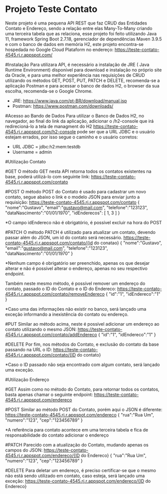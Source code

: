 # Projeto Teste Contato

Neste projeto é uma pequena API REST que faz CRUD das Entidades Contato e Endereço, sendo a relação entre elas Many-To-Many criando uma terceira tabela que as relaciona, esse projeto foi feito utilizando
Java 11, framework Spring Boot 2.7.18, gerenciador de dependências Maven 3.9.5 e com o banco de dados em memória H2, este projeto encontra-se hospedada no Google Cloud Plataform no endereço: 
https://teste-contato-4545.rj.r.appspot.com/


#Instalação
Para utilizara API, é necessário a instalação de JRE ( Java Runtime Environment) disponível para download e instalação no próprio site da Oracle, e para uma melhor experiência nas requisições de CRUD utilizando os métodos GET, POST, PUT, PATCH e DELETE, recomenda-se a aplicação Postman e para acessar o banco de dados H2, o browser da sua escolha, recomenda-se o Google Chrome.
- JRE: https://www.java.com/pt-BR/download/manual.jsp
- Postman: https://www.postman.com/downloads/

#Acesso ao Bando de Dados
Para utilizar o Banco de Dados H2, no navegador, ao final do link da aplicação, adicionar o /h2-console que irá redirecioná-lo a tela de managment do H2 https://teste-contato-4545.rj.r.appspot.com/h2-console
pode ser que a URL JDBC e o usuário estejam errados, por isso segue o caminho e o usuário corretos:
- URL JDBC = jdbc:h2:mem:testdb
- Username = admin

#Utilização Contato

#GET
O método GET nesta API retorna todos os contatos existentes na base, poderá utilizá-lo com seguinte link:
https://teste-contato-4545.rj.r.appspot.com/contato

#POST
O método POST do Contato é usado para cadastrar um novo contato, segue abaixo o link e o modelo JSON para enviar junto a requisição:
https://teste-contato-4545.rj.r.appspot.com/contato
{
    "nome":"Gustavo",
    "email":"gustavo@mail.com",
    "telefone":"123123",
    "dataNascimento":"01/01/1970",
    "idEnderecos": [
      1, 3
    ]
}

*O campo idEndereco não é obrigatório, é possível excluir na hora do POST

#PATCH
O método PATCH é utilizado para atualizar um contato, devendo passar além do JSON, um id do contato será necessário.
https://teste-contato-4545.rj.r.appspot.com/contato/{id do conatao}
{
    "nome":"Gustavo",
    "email":"gustavo@mail.com",
    "telefone":"123123",
    "dataNascimento":"01/01/1970"
}

*Nenhum campo é obrigatório ser preenchido, apenas os que desejar alterar e não é possível alterar o endereço, apenas no seu respectivo endpoint.

Também neste mesmo método, é possível remover um endereço do contato, passado o ID do Contato e o ID do Endereco:
https://teste-contato-4545.rj.r.appspot.com/contato/removeEndereco
{
    "id":"1",
    "idEndereco":"1"
}

*Caso uma das informações não existir no banco, será lançado uma exceção informando a inexistência do contato ou endereço.

#PUT
Similar ao método acima, neste é possível adicionar um endereço ao contato utilizando o mesmo JSON:
https://teste-contato-4545.rj.r.appspot.com/contato/addEndereco
{
    "id":"1",
    "idEndereco":"1"
}

#DELETE
Por fim, nos métodos do Contato, e exclusão do contato da base passando na URL o ID:
https://teste-contato-4545.rj.r.appspot.com/contato/{ID do contato}

*Caso o ID passado não seja encontrado com algum contato, será lançado uma exceção.


#Utilização Endereço

#GET
Assim como no método do Contato, para retornar todos os contatos, basta apenas chamar o seguinte endpoint:
https://teste-contato-4545.rj.r.appspot.com/endereco

#POST
Similar ao método POST do Contato, porém aqui o JSON é diferente:
https://teste-contato-4545.rj.r.appspot.com/endereco
{
    "rua":"Rua Um",
    "numero":"123",
    "cep":"123456789"
}

*A referência para contato acontece em uma terceira tabela e fica de responsabilidade do contato adicionar o endereço

#PATCH
Parecido com a atualização do Contato, mudando apenas os campos do JSON:
https://teste-contato-4545.rj.r.appspot.com/endereco/{ID do Endereco}
{
    "rua":"Rua Um",
    "numero":"123",
    "cep":"123456789"
}

#DELETE
Para deletar um endereço, é preciso certificar-se que o mesmo não está sendo utilizado em contato, caso esteja, será lançado uma exceção:
https://teste-contato-4545.rj.r.appspot.com/endereco/{ID do Endereco}
